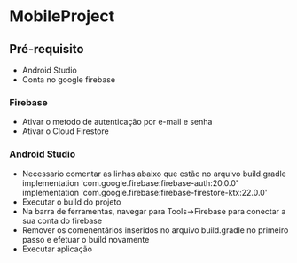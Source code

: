 # MobileProject

## Pré-requisito

* Android Studio
* Conta no google firebase

### Firebase
* Ativar o metodo de autenticação por e-mail e senha
* Ativar o Cloud Firestore

### Android Studio
* Necessario comentar as linhas abaixo que estão no arquivo build.gradle  
    implementation 'com.google.firebase:firebase-auth:20.0.0'
    implementation 'com.google.firebase:firebase-firestore-ktx:22.0.0'
* Executar o build do projeto    
* Na barra de ferramentas, navegar para Tools->Firebase para conectar a sua conta do firebase
* Remover os comenentários inseridos no arquivo build.gradle no primeiro passo e efetuar o build novamente
* Executar aplicação
